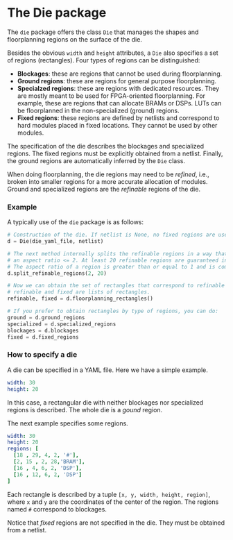 # The Die package

The `die` package offers the class `Die` that manages the shapes and floorplanning regions on the surface of the die.

Besides the obvious `width` and `height` attributes, a `Die` also specifies a set of regions (rectangles). Four
types of regions can be distinguished:
* **Blockages**: these are regions that cannot be used during floorplanning.
* **Ground regions**: these are regions for general purpose floorplanning.
* **Specialzed regions**: these are regions with dedicated resources. They are mostly meant to be used for
FPGA-oriented floorplanning. For example, these are regions that can allocate BRAMs or DSPs. LUTs can be 
floorplanned in the non-specialized (ground) regions.
* **Fixed regions**: these regions are defined by netlists and correspond to hard modules placed in fixed
locations. They cannot be used by other modules.

The specification of the die describes the blockages and specialized regions. The fixed regions must be
explicitly obtained from a netlist. Finally, the ground regions are automatically inferred by the `Die` class.

When doing floorplanning, the die regions may need to be *refined*, i.e., broken into smaller regions for
a more accurate allocation of modules. Ground and specialized regions are the *refinable* regions of
the die.

### Example

A typically use of the `die` package is as follows:

```python
# Construction of the die. If netlist is None, no fixed regions are used.
d = Die(die_yaml_file, netlist)

# The next method internally splits the refinable regions in a way that all of them have
# an aspect ratio <= 2. At least 20 refinable regions are guaranteed in the die.
# The aspect ratio of a region is greater than or equal to 1 and is computed as max(width/height, height/width)
d.split_refinable_regions(2, 20)

# Now we can obtain the set of rectangles that correspond to refinable and fixed regions
# refinable and fixed are lists of rectangles.
refinable, fixed = d.floorplanning_rectangles()

# If you prefer to obtain rectangles by type of regions, you can do:
ground = d.ground_regions
specialized = d.specialized_regions
blockages = d.blockages
fixed = d.fixed_regions
```

### How to specify a die

A die can be specified in a YAML file. Here we have a simple example.
```yaml
width: 30
height: 20
```
In this case, a rectangular die with neither blockages nor specialized regions is described.
The whole die is a *gound* region.

The next example specifies some regions.
```yaml
width: 30
height: 20
regions: [
  [18 , 29, 4, 2, '#'],
  [2, 15 , 2, 28,'BRAM'],
  [16 , 4, 6, 2, 'DSP'],
  [16 , 12, 6, 2, 'DSP']
]
```
Each rectangle is described by a tuple `[x, y, width, height, region]`, where `x` and `y` are
the coordinates of the center of the region. The regions named `#` correspond to blockages.

Notice that *fixed* regions are not specified in the die. They must be obtained from a netlist.

